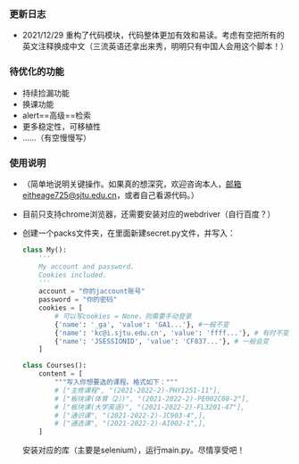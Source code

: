 ### 更新日志

+ 2021/12/29 重构了代码模块，代码整体更加有效和易读。考虑有空把所有的英文注释换成中文（三流英语还拿出来秀，明明只有中国人会用这个脚本！）


### 待优化的功能

+ 持续捡漏功能
+ 换课功能
+ alert==高级==检索
+ 更多稳定性，可移植性
+ ……（有空慢慢写）

### 使用说明

+ （简单地说明关键操作。如果真的想深究，欢迎咨询本人，邮箱eitheage725@sjtu.edu.cn，或者自己看源代码。）

+ 目前只支持chrome浏览器，还需要安装对应的webdriver（自行百度？）

+ 创建一个packs文件夹，在里面新建secret.py文件，并写入：

    ```python
    class My():
        '''
        My account and password.
        Cookies included.
        '''
        account = "你的jaccount账号"
        password = "你的密码"
        cookies = [
            # 可以写cookies = None，则需要手动登录
            {'name': '_ga', 'value': 'GA1...'}, #一般不变
            {'name': 'kc@i.sjtu.edu.cn', 'value': 'ffff...'}, # 有时不变
            {'name': 'JSESSIONID', 'value': 'CF837...'}, # 一般会变
        ]
    
    class Courses():
        content = [
            """写入你想要选的课程。格式如下："""
            # ["主修课程", "(2021-2022-2)-PHY1251-11"], 
            # ["板块课(体育（2）)", "(2021-2022-2)-PE002C08-2"], 
            # ["板块课(大学英语)", "(2021-2022-2)-FL3201-47"], 
            # ["通识课", "(2021-2022-2)-JC903-4",], 
            # ["通选课", "(2021-2022-2)-AI002-1",], 
        ]
    ```
    
    安装对应的库（主要是selenium），运行main.py。尽情享受吧！